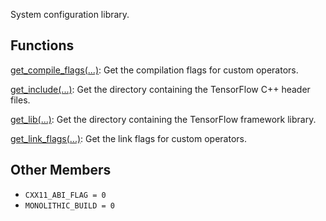 
System configuration library.
## Functions
[get_compile_flags(...)](https://www.tensorflow.org/api_docs/python/tf/sysconfig/get_compile_flags): Get the compilation flags for custom operators.

[get_include(...)](https://www.tensorflow.org/api_docs/python/tf/sysconfig/get_include): Get the directory containing the TensorFlow C++ header files.

[get_lib(...)](https://www.tensorflow.org/api_docs/python/tf/sysconfig/get_lib): Get the directory containing the TensorFlow framework library.

[get_link_flags(...)](https://www.tensorflow.org/api_docs/python/tf/sysconfig/get_link_flags): Get the link flags for custom operators.

## Other Members
- `CXX11_ABI_FLAG = 0`
- `MONOLITHIC_BUILD = 0`
